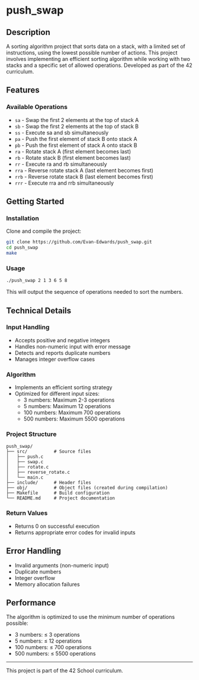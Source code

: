 # push_swap

## Description
A sorting algorithm project that sorts data on a stack, with a limited set of instructions, using the lowest possible number of actions. This project involves implementing an efficient sorting algorithm while working with two stacks and a specific set of allowed operations. Developed as part of the 42 curriculum.

## Features

### Available Operations
- `sa` - Swap the first 2 elements at the top of stack A
- `sb` - Swap the first 2 elements at the top of stack B
- `ss` - Execute sa and sb simultaneously
- `pa` - Push the first element of stack B onto stack A
- `pb` - Push the first element of stack A onto stack B
- `ra` - Rotate stack A (first element becomes last)
- `rb` - Rotate stack B (first element becomes last)
- `rr` - Execute ra and rb simultaneously
- `rra` - Reverse rotate stack A (last element becomes first)
- `rrb` - Reverse rotate stack B (last element becomes first)
- `rrr` - Execute rra and rrb simultaneously

## Getting Started

### Installation
Clone and compile the project:
```bash
git clone https://github.com/Evan-Edwards/push_swap.git
cd push_swap
make
```

### Usage
```bash
./push_swap 2 1 3 6 5 8
```
This will output the sequence of operations needed to sort the numbers.

## Technical Details

### Input Handling
- Accepts positive and negative integers
- Handles non-numeric input with error message
- Detects and reports duplicate numbers
- Manages integer overflow cases

### Algorithm
- Implements an efficient sorting strategy
- Optimized for different input sizes:
  - 3 numbers: Maximum 2-3 operations
  - 5 numbers: Maximum 12 operations
  - 100 numbers: Maximum 700 operations
  - 500 numbers: Maximum 5500 operations

### Project Structure
```
push_swap/
├── src/          # Source files
│   ├── push.c
│   ├── swap.c
│   ├── rotate.c
│   ├── reverse_rotate.c
│   └── main.c
├── include/      # Header files
├── obj/          # Object files (created during compilation)
├── Makefile      # Build configuration
└── README.md     # Project documentation
```

### Return Values
- Returns 0 on successful execution
- Returns appropriate error codes for invalid inputs

## Error Handling
- Invalid arguments (non-numeric input)
- Duplicate numbers
- Integer overflow
- Memory allocation failures

## Performance
The algorithm is optimized to use the minimum number of operations possible:
- 3 numbers: ≤ 3 operations
- 5 numbers: ≤ 12 operations
- 100 numbers: ≤ 700 operations
- 500 numbers: ≤ 5500 operations

---
This project is part of the 42 School curriculum.